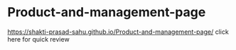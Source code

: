 # Product-and-management-page

https://shakti-prasad-sahu.github.io/Product-and-management-page/  click here for quick review
